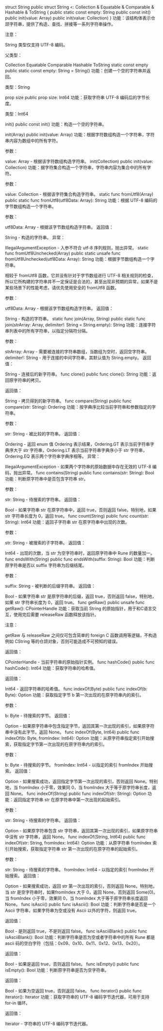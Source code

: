 struct String
public struct String <: Collection<Byte> & Equatable<String> & Comparable<String> & Hashable & ToString {
    public static const empty: String
    public const init()
    public init(value: Array<Rune>)
    public init(value: Collection<Rune>)
}
功能：该结构体表示仓颉字符串，提供了构造、查找、拼接等一系列字符串操作。

注意：

String 类型仅支持 UTF-8 编码。

父类型：

Collection<Byte>
Equatable<String>
Comparable<String>
Hashable
ToString
static const empty
public static const empty: String = String()
功能：创建一个空的字符串并返回。

类型：String

prop size
public prop size: Int64
功能：获取字符串 UTF-8 编码后的字节长度。

类型：Int64

init()
public const init()
功能：构造一个空的字符串。

init(Array<Rune>)
public init(value: Array<Rune>)
功能：根据字符数组构造一个字符串，字符串内容为数组中的所有字符。

参数：

value: Array<Rune> - 根据该字符数组构造字符串。
init(Collection<Rune>)
public init(value: Collection<Rune>)
功能：据字符集合构造一个字符串，字符串内容为集合中的所有字符。

参数：

value: Collection<Rune> - 根据该字符集合构造字符串。
static func fromUtf8(Array<UInt8>)
public static func fromUtf8(utf8Data: Array<UInt8>): String
功能：根据 UTF-8 编码的字节数组构造一个字符串。

参数：

utf8Data: Array<UInt8> - 根据该字节数组构造字符串。
返回值：

String - 构造的字符串。
异常：

IllegalArgumentException - 入参不符合 utf-8 序列规则，抛出异常。
static func fromUtf8Unchecked(Array<UInt8>)
public static unsafe func fromUtf8Unchecked(utf8Data: Array<UInt8>): String
功能：根据字节数组构造一个字符串。

相较于 fromUtf8 函数，它并没有针对于字节数组进行 UTF-8 相关规则的检查，所以它所构建的字符串并不一定保证是合法的，甚至出现非预期的异常，如果不是某些场景下的性能考虑，请优先使用安全的 fromUtf8 函数。

参数：

utf8Data: Array<UInt8> - 根据该字节数组构造字符串。
返回值：

String - 构造的字符串。
static func join(Array<String>, String)
public static func join(strArray: Array<String>, delimiter!: String = String.empty): String
功能：连接字符串列表中的所有字符串，以指定分隔符分隔。

参数：

strArray: Array<String> - 需要被连接的字符串数组，当数组为空时，返回空字符串。
delimiter!: String - 用于连接的中间字符串，其默认值为 String.empty。
返回值：

String - 连接后的新字符串。
func clone()
public func clone(): String
功能：返回原字符串的拷贝。

返回值：

String - 拷贝得到的新字符串。
func compare(String)
public func compare(str: String): Ordering
功能：按字典序比较当前字符串和参数指定的字符串。

参数：

str: String - 被比较的字符串。
返回值：

Ordering - 返回 enum 值 Ordering 表示结果，Ordering.GT 表示当前字符串字典序大于 str 字符串，Ordering.LT 表示当前字符串字典序小于 str 字符串，Ordering.EQ 表示两个字符串字典序相等。
异常：

IllegalArgumentException - 如果两个字符串的原始数据中存在无效的 UTF-8 编码，抛出异常。
func contains(String)
public func contains(str: String): Bool
功能：判断原字符串中是否包含字符串 str。

参数：

str: String - 待搜索的字符串。
返回值：

Bool - 如果字符串 str 在原字符串中，返回 true，否则返回 false。特别地，如果 str 字符串长度为 0，返回 true。
func count(String)
public func count(str: String): Int64
功能：返回子字符串 str 在原字符串中出现的次数。

参数：

str: String - 被搜索的子字符串。
返回值：

Int64 - 出现的次数，当 str 为空字符串时，返回原字符串中 Rune 的数量加一。
func endsWith(String)
public func endsWith(suffix: String): Bool
功能：判断原字符串是否以 suffix 字符串为后缀结尾。

参数：

suffix: String - 被判断的后缀字符串。
返回值：

Bool - 如果字符串 str 是原字符串的后缀，返回 true，否则返回 false，特别地，如果 str 字符串长度为 0，返回 true。
func getRaw()
public unsafe func getRaw(): CPointerHandle<UInt8>
功能：获取当前 String 的原始指针，用于和C语言交互，使用完后需要 releaseRaw 函数释放该指针。

注意：

getRaw 与 releaseRaw 之间仅可包含简单的 foreign C 函数调用等逻辑，不构造例如 CString 等的仓颉对象，否则可能造成不可预知的错误。

返回值：

CPointerHandle<UInt8> - 当前字符串的原始指针实例。
func hashCode()
public func hashCode(): Int64
功能：获取字符串的哈希值。

返回值：

Int64 - 返回字符串的哈希值。
func indexOf(Byte)
public func indexOf(b: Byte): Option<Int64>
功能：获取指定字节 b 第一次出现的在原字符串内的索引。

参数：

b: Byte - 待搜索的字节。
返回值：

Option<Int64> - 如果原字符串中包含指定字节，返回其第一次出现的索引，如果原字符串中没有此字节，返回 None。
func indexOf(Byte, Int64)
public func indexOf(b: Byte, fromIndex: Int64): Option<Int64>
功能：从原字符串指定索引开始搜索，获取指定字节第一次出现的在原字符串内的索引。

参数：

b: Byte - 待搜索的字节。
fromIndex: Int64 - 以指定的索引 fromIndex 开始搜索。
返回值：

Option<Int64> - 如果搜索成功，返回指定字节第一次出现的索引，否则返回 None。特别地，当 fromIndex 小于零，效果同 0，当 fromIndex 大于等于原字符串长度，返回 None。
func indexOf(String)
public func indexOf(str: String): Option<Int64>
功能：返回指定字符串 str 在原字符串中第一次出现的起始索引。

参数：

str: String - 待搜索的字符串。
返回值：

Option<Int64> - 如果原字符串包含 str 字符串，返回其第一次出现的索引，如果原字符串中没有 str 字符串，返回 None。
func indexOf(String, Int64)
public func indexOf(str: String, fromIndex: Int64): Option<Int64>
功能：从原字符串 fromIndex 索引开始搜索，获取指定字符串 str 第一次出现的在原字符串的起始索引。

参数：

str: String - 待搜索的字符串。
fromIndex: Int64 - 以指定的索引 fromIndex 开始搜索。
返回值：

Option<Int64> - 如果搜索成功，返回 str 第一次出现的索引，否则返回 None。特别地，当 str 是空字符串时，如果fromIndex 大于 0，返回 None，否则返回 Some(0)。当 fromIndex 小于零，效果同 0，当 fromIndex 大于等于原字符串长度返回 None。
func isAscii()
public func isAscii(): Bool
功能：判断字符串是否是一个 Ascii 字符串，如果字符串为空或没有 Ascii 以外的字符，则返回 true。

返回值：

Bool - 是则返回 true，不是则返回 false。
func isAsciiBlank()
public func isAsciiBlank(): Bool
功能：判断字符串是否为空或者字符串中的所有 Rune 都是 ascii 码的空白字符（包括：0x09、0x10、0x11、0x12、0x13、0x20）。

返回值：

Bool - 如果是返回 true，否则返回 false。
func isEmpty()
public func isEmpty(): Bool
功能：判断原字符串是否为空字符串。

返回值：

Bool - 如果为空返回 true，否则返回 false。
func iterator()
public func iterator(): Iterator<Byte>
功能：获取字符串的 UTF-8 编码字节迭代器，可用于支持 for-in 循环。

返回值：

Iterator<Byte> - 字符串的 UTF-8 编码字节迭代器。